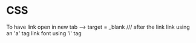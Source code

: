 # CSS

To have link open in new tab --> target = _blank /// after the link
link using an 'a' tag
link font using 'i' tag